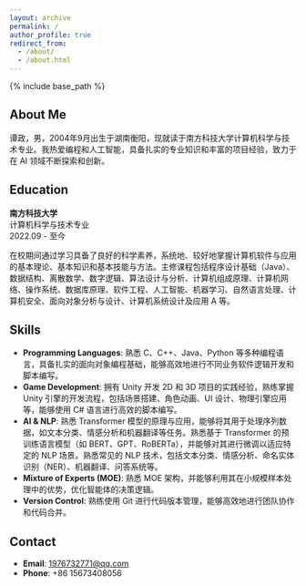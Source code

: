 ```yaml
---
layout: archive
permalink: /
author_profile: true
redirect_from:
  - /about/
  - /about.html
---
```


{% include base_path %}

## About Me

谭政，男，2004年9月出生于湖南衡阳，现就读于南方科技大学计算机科学与技术专业。我热爱编程和人工智能，具备扎实的专业知识和丰富的项目经验，致力于在 AI 领域不断探索和创新。

## Education

**南方科技大学**  
计算机科学与技术专业  
2022.09 - 至今

在校期间通过学习具备了良好的科学素养，系统地、较好地掌握计算机软件与应用的基本理论、基本知识和基本技能与方法。主修课程包括程序设计基础（Java）、数据结构、离散数学、数字逻辑、算法设计与分析、计算机组成原理、计算机网络、操作系统、数据库原理、软件工程、人工智能、机器学习、自然语言处理、计算机安全、面向对象分析与设计、计算机系统设计及应用 A 等。

## Skills

- **Programming Languages**: 熟悉 C、C++、Java、Python 等多种编程语言，具备扎实的面向对象编程基础，能够高效地进行不同业务软件逻辑开发和脚本编写。
- **Game Development**: 拥有 Unity 开发 2D 和 3D 项目的实践经验，熟练掌握 Unity 引擎的开发流程，包括场景搭建、角色动画、UI 设计、物理引擎应用等，能够使用 C# 语言进行高效的脚本编写。
- **AI & NLP**: 熟悉 Transformer 模型的原理与应用，能够将其用于处理序列数据，如文本分类、情感分析和机器翻译等任务。熟悉基于 Transformer 的预训练语言模型（如 BERT、GPT、RoBERTa），并能够对其进行微调以适应特定的 NLP 场景。熟悉常见的 NLP 技术，包括文本分类、情感分析、命名实体识别（NER）、机器翻译、问答系统等。
- **Mixture of Experts (MOE)**: 熟悉 MOE 架构，并能够利用其在小规模样本处理中的优势，优化智能体的决策逻辑。
- **Version Control**: 熟练使用 Git 进行代码版本管理，能够高效地进行团队协作和代码合并。


## Contact

- **Email**: [1976732771@qq.com](mailto:1976732771@qq.com)
- **Phone**: +86 15673408056
